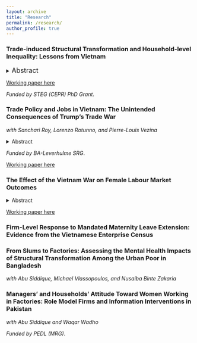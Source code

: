 ```yaml
---
layout: archive
title: "Research"
permalink: /research/
author_profile: true
--- 
```


### Trade-induced Structural Transformation and Household-level Inequality: Lessons from Vietnam 
<details>  
<summary> <span style="font-size:18px;">Abstract</span> </summary>

There is little consensus on whether access to foreign export markets can promote gender equality in developing countries. This paper leverages the US-Vietnam Bilateral Trade Agreement (BTA) that came into force in 2001 as a natural experiment to explore whether the disproportionate expansion of the female-intensive wearing apparel sector can trigger the structural transformation of the female labour force in a way which promotes gender equality at the household level. By using a difference-in-differences strategy and through relying on panel data, I find that women residing in provinces that were more exposed to the BTA were more likely to work in the wearing apparel sector and increased their income relative to their husbands. I then examine whether the improvement in labour market opportunities and relative income of women led to changes in the allocation of resources that could be indicative of higher female intrahousehold bargaining power. I find that household consumption of `female-preferred' goods did not increase in provinces that experienced more exposure to the BTA.

</details>

[Working paper here](https://anrisakaki.github.io/files/Trade_induced_structural_transformation_and_the_spousal_wage_gap.pdf)

_Funded by STEG (CEPR) PhD Grant_. 

### Trade Policy and Jobs in Vietnam: The Unintended Consequences of Trump’s Trade War
_with Sanchari Roy, Lorenzo Rotunno, and Pierre-Louis Vezina_
<details>
<summary> Abstract </summary>

We use the US-China trade war as an exogenous shock to export opportunities in Vietnam and examine its effect on Vietnam’s exports and labor markets. We find that Vietnamese exports to the US were around 40 percent higher in 2020 relative to 2017 in sectors hit by US tariffs on Chinese products. This increase is driven by both new export product varieties and increased exports in existing categories. This expansion in export opportunities led to job creation and increased working hours in affected sectors relative to non-affected ones. It also led to an increase in wages, even more so for women workers.

</details>

_Funded by BA-Leverhulme SRG_. 

[Working paper here](https://anrisakaki.github.io/files/Trump_and_Vietnam.pdf)

### The Effect of the Vietnam War on Female Labour Market Outcomes
<details>
<summary> Abstract </summary>
War-induced demographic shocks have been shown to increase female labour force participation (FLFP). However, existing evidence predominantly stems from developed nations which may not fully capture the dynamics in developing contexts due to differing levels of economic development and institutional frameworks. To explore the effect of conflict on female labour market outcomes in developing countries, this paper examines the impact of the Vietnam War on women's labour market outcomes 14 to 43 years after its conclusion. To this end, I match comprehensive historical data on ordnance deployed by the United States in Vietnam to microdata and leverage an OLS and difference-in-differences empirical strategy. Going from the 1st to 3rd quantile in exposure to ordnance increases the probability of Southern women working by 6 percentage points. I also find that this effect is persistent until present day. On the other hand, I find no effect of exposure to ordnance on the probability of working for Northern women, and all men throughout Vietnam. I further explore whether an increase in FLFP was driven by higher demand for female labour due to a shortage in male workers. Using the Vietnam Enterprise Survey, I conclude that female labour supply increased without concomitant increase in demand as firm located in Southern provinces which experienced higher exposure in ordnance did not exhibit a lower ratio of male to female workers. Instead, I find that women started their own businesses given the low demand in female labour. Going from the 1st to the 3rd quantile in exposure to ordnance increases the share of female-founded firms by 4.68 percentage points in 2016.
</details>

[Working paper here](files/Vietnam_War_districts-compressed.pdf)

### Firm-Level Response to Mandated Maternity Leave Extension: Evidence from the Vietnamese Enterprise Census

### From Slums to Factories: Assessing the Mental Health Impacts of Structural Transformation Among the Urban Poor in Bangladesh
_with Abu Siddique, Michael Vlassopoulos, and Nusaiba Binte Zakaria_

### Managers’ and Households’ Attitude Toward Women Working in Factories: Role Model Firms and Information Interventions in Pakistan
_with Abu Siddique and Waqar Wadho_

_Funded by PEDL (MRG)_.
